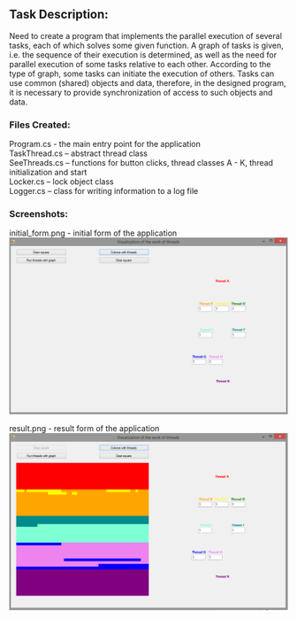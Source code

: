 ## Task Description:

Need to create a program that implements the parallel execution of several tasks, each of which solves some given function. A graph of tasks is given, i.e. the sequence of their execution is determined, as well as the need for parallel execution of some tasks relative to each other. According to the type of graph, some tasks can initiate the execution of others. Tasks can use common (shared) objects and data, therefore, in the designed program, it is necessary to provide synchronization of access to such objects and data.

### Files Created:
Program.cs - the main entry point for the application<br>
TaskThread.cs – abstract thread class<br>
SeeThreads.cs – functions for button clicks, thread classes A - K, thread initialization and start<br>
Locker.cs – lock object class<br>
Logger.cs – class for writing information to a log file<br>

### Screenshots:
initial_form.png - initial form of the application<br>
![Initial form](https://github.com/alex-krasnova/university_work/blob/main/C%23_multithreading/initial_form.png)

result.png - result form of the application<br>
![Result form](https://github.com/alex-krasnova/university_work/blob/main/C%23_multithreading/result_form.png)
